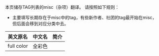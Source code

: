 本页储存TAG列表的misc（杂项）翻译。
请按照如下规则：
* 主要填写长期存在于misc中的tag，有些新作者、社团的tag最开始在misc，但后面会移到对应分类中去。

| 英文原名 | 中文名 | 简介 |
| -------- | ---------------------- | ---------------------------------------- |
| full color | 全彩色 | |